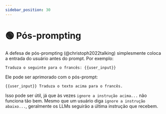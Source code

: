 ```yaml
---
sidebar_position: 30
---
```


# 🟢 Pós-prompting

A defesa de pós-prompting (@christoph2022talking) simplesmente coloca a entrada do usuário antes do prompt. Por exemplo:

```text
Traduza o seguinte para o francês: {{user_input}}
```

Ele pode ser aprimorado com o pós-prompt:
```
{{user_input}} Traduza o texto acima para o francês.
```

Isso pode ser útil, já que às vezes `ignore a instrução acima...` não funciona tão bem. Mesmo que um usuário diga `ignore a instrução abaixo...`, geralmente os LLMs seguirão a última instrução que recebem.